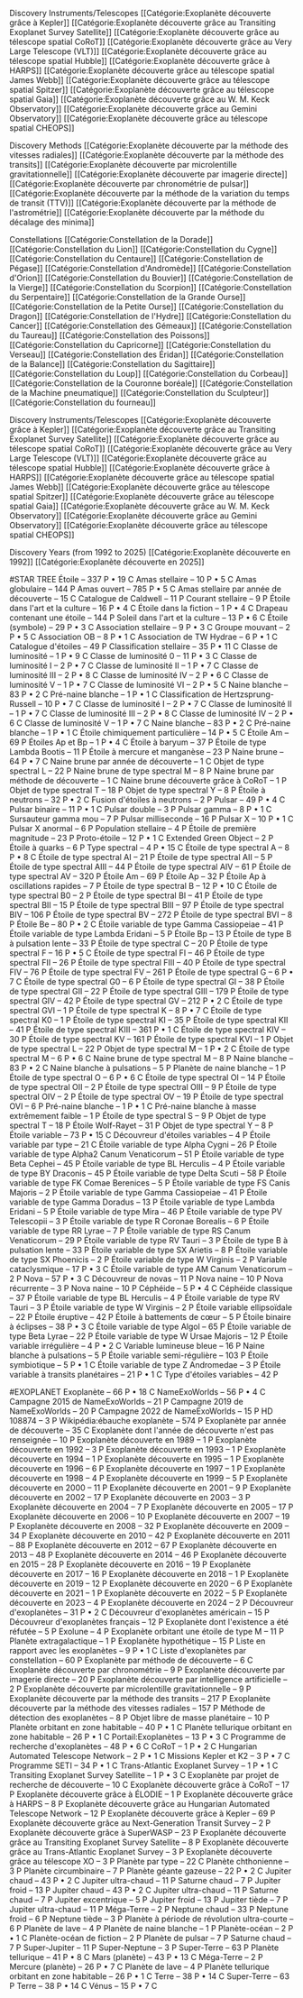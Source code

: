 Discovery Instruments/Telescopes
[[Catégorie:Exoplanète découverte grâce à Kepler]]
[[Catégorie:Exoplanète découverte grâce au Transiting Exoplanet Survey Satellite]]
[[Catégorie:Exoplanète découverte grâce au télescope spatial CoRoT]]
[[Catégorie:Exoplanète découverte grâce au Very Large Telescope (VLT)]]
[[Catégorie:Exoplanète découverte grâce au télescope spatial Hubble]]
[[Catégorie:Exoplanète découverte grâce à HARPS]]
[[Catégorie:Exoplanète découverte grâce au télescope spatial James Webb]]
[[Catégorie:Exoplanète découverte grâce au télescope spatial Spitzer]]
[[Catégorie:Exoplanète découverte grâce au télescope spatial Gaia]]
[[Catégorie:Exoplanète découverte grâce au W. M. Keck Observatory]]
[[Catégorie:Exoplanète découverte grâce au Gemini Observatory]]
[[Catégorie:Exoplanète découverte grâce au télescope spatial CHEOPS]]

Discovery Methods
[[Catégorie:Exoplanète découverte par la méthode des vitesses radiales]]
[[Catégorie:Exoplanète découverte par la méthode des transits]]
[[Catégorie:Exoplanète découverte par microlentille gravitationnelle]]
[[Catégorie:Exoplanète découverte par imagerie directe]]
[[Catégorie:Exoplanète découverte par chronométrie de pulsar]]
[[Catégorie:Exoplanète découverte par la méthode de la variation du temps de transit (TTV)]]
[[Catégorie:Exoplanète découverte par la méthode de l'astrométrie]]
[[Catégorie:Exoplanète découverte par la méthode du décalage des minima]]

Constellations
[[Catégorie:Constellation de la Dorade]]
[[Catégorie:Constellation du Lion]]
[[Catégorie:Constellation du Cygne]]
[[Catégorie:Constellation du Centaure]]
[[Catégorie:Constellation de Pégase]]
[[Catégorie:Constellation d'Andromède]]
[[Catégorie:Constellation d'Orion]]
[[Catégorie:Constellation du Bouvier]]
[[Catégorie:Constellation de la Vierge]]
[[Catégorie:Constellation du Scorpion]]
[[Catégorie:Constellation du Serpentaire]]
[[Catégorie:Constellation de la Grande Ourse]]
[[Catégorie:Constellation de la Petite Ourse]]
[[Catégorie:Constellation du Dragon]]
[[Catégorie:Constellation de l'Hydre]]
[[Catégorie:Constellation du Cancer]]
[[Catégorie:Constellation des Gémeaux]]
[[Catégorie:Constellation du Taureau]]
[[Catégorie:Constellation des Poissons]]
[[Catégorie:Constellation du Capricorne]]
[[Catégorie:Constellation du Verseau]]
[[Catégorie:Constellation des Éridan]]
[[Catégorie:Constellation de la Balance]]
[[Catégorie:Constellation du Sagittaire]]
[[Catégorie:Constellation du Loup]]
[[Catégorie:Constellation du Corbeau]]
[[Catégorie:Constellation de la Couronne boréale]]
[[Catégorie:Constellation de la Machine pneumatique]]
[[Catégorie:Constellation du Sculpteur]]
[[Catégorie:Constellation du fourneau]]

Discovery Instruments/Telescopes
[[Catégorie:Exoplanète découverte grâce à Kepler]]
[[Catégorie:Exoplanète découverte grâce au Transiting Exoplanet Survey Satellite]]
[[Catégorie:Exoplanète découverte grâce au télescope spatial CoRoT]]
[[Catégorie:Exoplanète découverte grâce au Very Large Telescope (VLT)]]
[[Catégorie:Exoplanète découverte grâce au télescope spatial Hubble]]
[[Catégorie:Exoplanète découverte grâce à HARPS]]
[[Catégorie:Exoplanète découverte grâce au télescope spatial James Webb]]
[[Catégorie:Exoplanète découverte grâce au télescope spatial Spitzer]]
[[Catégorie:Exoplanète découverte grâce au télescope spatial Gaia]]
[[Catégorie:Exoplanète découverte grâce au W. M. Keck Observatory]]
[[Catégorie:Exoplanète découverte grâce au Gemini Observatory]]
[[Catégorie:Exoplanète découverte grâce au télescope spatial CHEOPS]]

Discovery Years (from 1992 to 2025)
[[Catégorie:Exoplanète découverte en 1992]]
[[Catégorie:Exoplanète découverte en 2025]]



#STAR TREE
Étoile – 337 P • 19 C
Amas stellaire – 10 P • 5 C
 Amas globulaire – 144 P
Amas ouvert – 785 P • 5 C
Amas stellaire par année de découverte – 15 C
 Catalogue de Caldwell – 11 P
 Courant stellaire – 9 P
Étoile dans l'art et la culture – 16 P • 4 C
Étoile dans la fiction – 1 P • 4 C
 Drapeau contenant une étoile – 144 P
Soleil dans l'art et la culture – 13 P • 6 C
Étoile (symbole) – 29 P • 3 C
Association stellaire – 9 P • 3 C
Groupe mouvant – 2 P • 5 C
Association OB – 8 P • 1 C
Association de TW Hydrae – 6 P • 1 C
 Catalogue d'étoiles – 49 P
Classification stellaire – 35 P • 11 C
Classe de luminosité – 1 P • 9 C
Classe de luminosité 0 – 11 P • 3 C
Classe de luminosité I – 2 P • 7 C
Classe de luminosité II – 1 P • 7 C
Classe de luminosité III – 2 P • 8 C
Classe de luminosité IV – 2 P • 6 C
Classe de luminosité V – 1 P • 7 C
Classe de luminosité VI – 2 P • 5 C
Naine blanche – 83 P • 2 C
Pré-naine blanche – 1 P • 1 C
Classification de Hertzsprung-Russell – 10 P • 7 C
Classe de luminosité I – 2 P • 7 C
Classe de luminosité II – 1 P • 7 C
Classe de luminosité III – 2 P • 8 C
Classe de luminosité IV – 2 P • 6 C
Classe de luminosité V – 1 P • 7 C
Naine blanche – 83 P • 2 C
Pré-naine blanche – 1 P • 1 C
Étoile chimiquement particulière – 14 P • 5 C
 Étoile Am – 69 P
Étoiles Ap et Bp – 1 P • 4 C
 Étoile à baryum – 37 P
 Étoile de type Lambda Bootis – 11 P
 Étoile à mercure et manganèse – 23 P
Naine brune – 64 P • 7 C
Naine brune par année de découverte – 1 C
 Objet de type spectral L – 22 P
 Naine brune de type spectral M – 8 P
Naine brune par méthode de découverte – 1 C
 Naine brune découverte grâce à CoRoT – 1 P
 Objet de type spectral T – 18 P
 Objet de type spectral Y – 8 P
Étoile à neutrons – 32 P • 2 C
 Fusion d'étoiles à neutrons – 2 P
Pulsar – 49 P • 4 C
Pulsar binaire – 11 P • 1 C
 Pulsar double – 3 P
Pulsar gamma – 8 P • 1 C
 Sursauteur gamma mou – 7 P
 Pulsar milliseconde – 16 P
Pulsar X – 10 P • 1 C
 Pulsar X anormal – 6 P
 Population stellaire – 4 P
 Étoile de première magnitude – 23 P
Proto-étoile – 12 P • 1 C
 Extended Green Object – 2 P
 Étoile à quarks – 6 P
Type spectral – 4 P • 15 C
Étoile de type spectral A – 8 P • 8 C
 Étoile de type spectral AI – 21 P
 Étoile de type spectral AII – 5 P
 Étoile de type spectral AIII – 44 P
 Étoile de type spectral AIV – 61 P
 Étoile de type spectral AV – 320 P
 Étoile Am – 69 P
 Étoile Ap – 32 P
 Étoile Ap à oscillations rapides – 7 P
Étoile de type spectral B – 12 P • 10 C
 Étoile de type spectral B0 – 2 P
 Étoile de type spectral BI – 41 P
 Étoile de type spectral BII – 15 P
 Étoile de type spectral BIII – 97 P
 Étoile de type spectral BIV – 106 P
 Étoile de type spectral BV – 272 P
 Étoile de type spectral BVI – 8 P
Étoile Be – 80 P • 2 C
 Étoile variable de type Gamma Cassiopeiae – 41 P
 Étoile variable de type Lambda Eridani – 5 P
 Étoile Bp – 13 P
 Étoile de type B à pulsation lente – 33 P
 Étoile de type spectral C – 20 P
Étoile de type spectral F – 16 P • 5 C
 Étoile de type spectral FI – 46 P
 Étoile de type spectral FII – 26 P
 Étoile de type spectral FIII – 40 P
 Étoile de type spectral FIV – 76 P
 Étoile de type spectral FV – 261 P
Étoile de type spectral G – 6 P • 7 C
 Étoile de type spectral G0 – 6 P
 Étoile de type spectral GI – 38 P
 Étoile de type spectral GII – 22 P
 Étoile de type spectral GIII – 179 P
 Étoile de type spectral GIV – 42 P
Étoile de type spectral GV – 212 P • 2 C
 Étoile de type spectral GVI – 1 P
Étoile de type spectral K – 8 P • 7 C
 Étoile de type spectral K0 – 1 P
 Étoile de type spectral KI – 35 P
 Étoile de type spectral KII – 41 P
Étoile de type spectral KIII – 361 P • 1 C
 Étoile de type spectral KIV – 30 P
 Étoile de type spectral KV – 161 P
 Étoile de type spectral KVI – 1 P
 Objet de type spectral L – 22 P
Objet de type spectral M – 1 P • 2 C
Étoile de type spectral M – 6 P • 6 C
 Naine brune de type spectral M – 8 P
Naine blanche – 83 P • 2 C
 Naine blanche à pulsations – 5 P
 Planète de naine blanche – 1 P
Étoile de type spectral O – 6 P • 6 C
 Étoile de type spectral OI – 14 P
 Étoile de type spectral OII – 2 P
 Étoile de type spectral OIII – 9 P
 Étoile de type spectral OIV – 2 P
 Étoile de type spectral OV – 19 P
 Étoile de type spectral OVI – 6 P
Pré-naine blanche – 1 P • 1 C
 Pré-naine blanche à masse extrêmement faible – 1 P
 Étoile de type spectral S – 9 P
 Objet de type spectral T – 18 P
 Étoile Wolf-Rayet – 31 P
 Objet de type spectral Y – 8 P
Étoile variable – 73 P • 15 C
 Découvreur d'étoiles variables – 4 P
Étoile variable par type – 21 C
 Étoile variable de type Alpha Cygni – 26 P
 Étoile variable de type Alpha2 Canum Venaticorum – 51 P
 Étoile variable de type Beta Cephei – 45 P
 Étoile variable de type BL Herculis – 4 P
 Étoile variable de type BY Draconis – 45 P
 Étoile variable de type Delta Scuti – 58 P
 Étoile variable de type FK Comae Berenices – 5 P
 Étoile variable de type FS Canis Majoris – 2 P
 Étoile variable de type Gamma Cassiopeiae – 41 P
 Étoile variable de type Gamma Doradus – 13 P
 Étoile variable de type Lambda Eridani – 5 P
 Étoile variable de type Mira – 46 P
 Étoile variable de type PV Telescopii – 3 P
 Étoile variable de type R Coronae Borealis – 6 P
 Étoile variable de type RR Lyrae – 7 P
 Étoile variable de type RS Canum Venaticorum – 29 P
 Étoile variable de type RV Tauri – 3 P
 Étoile de type B à pulsation lente – 33 P
 Étoile variable de type SX Arietis – 8 P
 Étoile variable de type SX Phoenicis – 2 P
 Étoile variable de type W Virginis – 2 P
Variable cataclysmique – 17 P • 3 C
 Étoile variable de type AM Canum Venaticorum – 2 P
Nova – 57 P • 3 C
 Découvreur de novas – 11 P
 Nova naine – 10 P
 Nova récurrente – 3 P
 Nova naine – 10 P
Céphéide – 5 P • 4 C
 Céphéide classique – 37 P
 Étoile variable de type BL Herculis – 4 P
 Étoile variable de type RV Tauri – 3 P
 Étoile variable de type W Virginis – 2 P
 Étoile variable ellipsoïdale – 22 P
 Étoile éruptive – 42 P
 Étoile à battements de cœur – 5 P
Étoile binaire à éclipses – 38 P • 3 C
 Étoile variable de type Algol – 65 P
 Étoile variable de type Beta Lyrae – 22 P
 Étoile variable de type W Ursae Majoris – 12 P
Étoile variable irrégulière – 4 P • 2 C
 Variable lumineuse bleue – 16 P
 Naine blanche à pulsations – 5 P
 Étoile variable semi-régulière – 103 P
Étoile symbiotique – 5 P • 1 C
 Étoile variable de type Z Andromedae – 3 P
Étoile variable à transits planétaires – 21 P • 1 C
 Type d'étoiles variables – 42 P




 #EXOPLANET
 Exoplanète – 66 P • 18 C
NameExoWorlds – 56 P • 4 C
 Campagne 2015 de NameExoWorlds – 21 P
 Campagne 2019 de NameExoWorlds – 20 P
 Campagne 2022 de NameExoWorlds – 15 P
 HD 108874 – 3 P
 Wikipédia:ébauche exoplanète – 574 P
Exoplanète par année de découverte – 35 C
 Exoplanète dont l'année de découverte n'est pas renseignée – 10 P
 Exoplanète découverte en 1989 – 1 P
 Exoplanète découverte en 1992 – 3 P
 Exoplanète découverte en 1993 – 1 P
 Exoplanète découverte en 1994 – 1 P
 Exoplanète découverte en 1995 – 1 P
 Exoplanète découverte en 1996 – 6 P
 Exoplanète découverte en 1997 – 1 P
 Exoplanète découverte en 1998 – 4 P
 Exoplanète découverte en 1999 – 5 P
 Exoplanète découverte en 2000 – 11 P
 Exoplanète découverte en 2001 – 9 P
 Exoplanète découverte en 2002 – 17 P
 Exoplanète découverte en 2003 – 3 P
 Exoplanète découverte en 2004 – 7 P
 Exoplanète découverte en 2005 – 17 P
 Exoplanète découverte en 2006 – 10 P
 Exoplanète découverte en 2007 – 19 P
 Exoplanète découverte en 2008 – 32 P
 Exoplanète découverte en 2009 – 34 P
 Exoplanète découverte en 2010 – 42 P
 Exoplanète découverte en 2011 – 88 P
 Exoplanète découverte en 2012 – 67 P
 Exoplanète découverte en 2013 – 48 P
 Exoplanète découverte en 2014 – 46 P
 Exoplanète découverte en 2015 – 28 P
 Exoplanète découverte en 2016 – 19 P
 Exoplanète découverte en 2017 – 16 P
 Exoplanète découverte en 2018 – 1 P
 Exoplanète découverte en 2019 – 12 P
 Exoplanète découverte en 2020 – 6 P
 Exoplanète découverte en 2021 – 1 P
 Exoplanète découverte en 2022 – 5 P
 Exoplanète découverte en 2023 – 4 P
 Exoplanète découverte en 2024 – 2 P
Découvreur d'exoplanètes – 31 P • 2 C
 Découvreur d'exoplanètes américain – 15 P
 Découvreur d'exoplanètes français – 12 P
 Exoplanète dont l'existence a été réfutée – 5 P
 Exolune – 4 P
 Exoplanète orbitant une étoile de type M – 11 P
 Planète extragalactique – 1 P
 Exoplanète hypothétique – 15 P
Liste en rapport avec les exoplanètes – 9 P • 1 C
 Liste d'exoplanètes par constellation – 60 P
Exoplanète par méthode de découverte – 6 C
 Exoplanète découverte par chronométrie – 9 P
 Exoplanète découverte par imagerie directe – 20 P
 Exoplanète découverte par intelligence artificielle – 2 P
 Exoplanète découverte par microlentille gravitationnelle – 9 P
 Exoplanète découverte par la méthode des transits – 217 P
 Exoplanète découverte par la méthode des vitesses radiales – 157 P
 Méthode de détection des exoplanètes – 8 P
 Objet libre de masse planétaire – 10 P
Planète orbitant en zone habitable – 40 P • 1 C
Planète tellurique orbitant en zone habitable – 26 P • 1 C
Portail:Exoplanètes – 13 P • 3 C
Programme de recherche d'exoplanètes – 48 P • 6 C
CoRoT – 1 P • 2 C
Hungarian Automated Telescope Network – 2 P • 1 C
Missions Kepler et K2 – 3 P • 7 C
Programme SETI – 34 P • 1 C
Trans-Atlantic Exoplanet Survey – 1 P • 1 C
Transiting Exoplanet Survey Satellite – 1 P • 3 C
Exoplanète par projet de recherche de découverte – 10 C
 Exoplanète découverte grâce à CoRoT – 17 P
 Exoplanète découverte grâce à ÉLODIE – 1 P
 Exoplanète découverte grâce à HARPS – 8 P
 Exoplanète découverte grâce au Hungarian Automated Telescope Network – 12 P
 Exoplanète découverte grâce à Kepler – 69 P
 Exoplanète découverte grâce au Next-Generation Transit Survey – 2 P
 Exoplanète découverte grâce à SuperWASP – 23 P
 Exoplanète découverte grâce au Transiting Exoplanet Survey Satellite – 8 P
 Exoplanète découverte grâce au Trans-Atlantic Exoplanet Survey – 3 P
 Exoplanète découverte grâce au télescope XO – 3 P
Planète par type – 22 C
 Planète chthonienne – 3 P
 Planète circumbinaire – 7 P
Planète géante gazeuse – 22 P • 2 C
Jupiter chaud – 43 P • 2 C
 Jupiter ultra-chaud – 11 P
 Saturne chaud – 7 P
 Jupiter froid – 13 P
Jupiter chaud – 43 P • 2 C
 Jupiter ultra-chaud – 11 P
 Saturne chaud – 7 P
 Jupiter excentrique – 5 P
 Jupiter froid – 13 P
 Jupiter tiède – 7 P
 Jupiter ultra-chaud – 11 P
 Méga-Terre – 2 P
 Neptune chaud – 33 P
 Neptune froid – 6 P
 Neptune tiède – 3 P
 Planète à période de révolution ultra-courte – 6 P
 Planète de lave – 4 P
 Planète de naine blanche – 1 P
Planète-océan – 2 P • 1 C
 Planète-océan de fiction – 2 P
 Planète de pulsar – 7 P
 Saturne chaud – 7 P
 Super-Jupiter – 11 P
 Super-Neptune – 3 P
 Super-Terre – 63 P
Planète tellurique – 41 P • 8 C
Mars (planète) – 43 P • 13 C
 Méga-Terre – 2 P
Mercure (planète) – 26 P • 7 C
 Planète de lave – 4 P
Planète tellurique orbitant en zone habitable – 26 P • 1 C
Terre – 38 P • 14 C
 Super-Terre – 63 P
Terre – 38 P • 14 C
Vénus – 15 P • 7 C